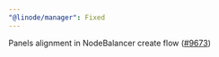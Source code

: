 ```yaml
---
"@linode/manager": Fixed
---
```


Panels alignment in NodeBalancer create flow ([#9673](https://github.com/linode/manager/pull/9673))
